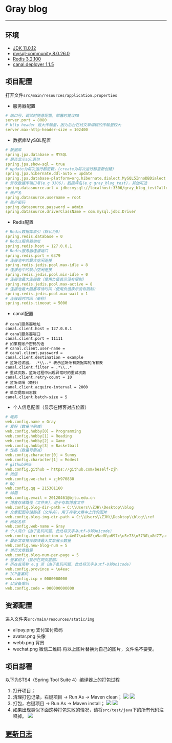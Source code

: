 # Gray blog

---

## 环境
- [JDK 11.0.12](https://www.oracle.com/java/technologies/downloads/#java11)
- [mysql-community 8.0.26.0](https://dev.mysql.com/downloads/windows/installer/8.0.html)
- [Redis 3.2.100](https://github.com/microsoftarchive/redis/releases)
- [canal.deployer 1.1.5](https://github.com/alibaba/canal/releases)

## 项目配置
打开文件`src/main/resources/application.properties`
- 服务器配置
```yaml
# 端口号，调试时随意配置，部署时建议80
server.port = 8080
# http header 最大传输量，因为后台在线文章编辑的传输量较大
server.max-http-header-size = 102400
```

- 数据库MySQL配置
```yaml
# 数据库
spring.jpa.database = MYSQL
# 是否显示sql语句
spring.jpa.show-sql = true
# update为每次运行都更新，(create为每次运行都重新创建)
spring.jpa.hibernate.ddl-auto = update
spring.jpa.database-platform=org.hibernate.dialect.MySQL5InnoDBDialect
# 修改数据库端口号(e.g 3306)，数据库名(e.g gray_blog_test)，其他可选
spring.datasource.url = jdbc:mysql://localhost:3306/gray_blog_test?allowPublicKeyRetrieval=true&useUnicode=true&characterEncoding=UTF-8&useSSL=false&serverTimezone=Asia/Shanghai
# 账户名
spring.datasource.username = root
# 账户密码
spring.datasource.password = admin
spring.datasource.driverClassName = com.mysql.jdbc.Driver
```

- Redis配置
```yaml
# Redis数据库索引（默认为0）
spring.redis.database = 0
# Redis服务器地址
spring.redis.host = 127.0.0.1
# Redis服务器连接端口
spring.redis.port = 6379
# 连接池中的最大空闲连接
spring.redis.jedis.pool.max-idle = 8
# 连接池中的最小空闲连接
spring.redis.jedis.pool.min-idle = 0
# 连接池最大连接数（使用负值表示没有限制）
spring.redis.jedis.pool.max-active = 8
# 连接池最大阻塞等待时间（使用负值表示没有限制）
spring.redis.jedis.pool.max-wait = 1
# 连接超时时间（毫秒）
spring.redis.timeout = 5000
```

- canal配置
```
# canal服务器地址
canal.client.host = 127.0.0.1
# canal服务器端口
canal.client.port = 11111
# 如果有账户密码的话
# canal.client.user-name = 
# canal.client.password = 
canal.client.destination = example
# 监听过滤器， .*\\..* 表示监听所有数据库的所有表
canal.client.filter = .*\\..*
# 重试次数，监听过程中出现异常时的重试次数
canal.client.retry-count = 10
# 监听间隔（毫秒）
canal.client.acquire-interval = 2000
# 单次提取日志数
canal.client.batch-size = 5
```

- 个人信息配置（显示在博客对应位置）
```yaml
# 昵称
web.config.name = Gray
# 爱好（数量可删减）
web.config.hobby[0] = Programming
web.config.hobby[1] = Reading
web.config.hobby[2] = Game
web.config.hobby[3] = Basketball
# 性格（数量可删减）
web.config.character[0] = Sunny
web.config.character[1] = Modest
# github网址
web.config.github = https://github.com/beself-zjh
# 微信
web.config.we-chat = zjh970830
# QQ
web.config.qq = 215301160
# 邮箱
web.config.email = 20120461@bjtu.edu.cn
# 博客存储路径（文件夹），用于存取博客文件
web.config.blog-dir-path = C:\\Users\\ZJH\\Desktop\\blog
# 文章配图存储路径（文件夹），用于存取文章中上传的图片
web.config.blog-img-dir-path = C:\\Users\\ZJH\\Desktop\\blog\\ref
# 网站名称
web.config.web-name = Gray
# 个人简介（由于乱码问题，此处将汉字从utf-8转Unicode）
web.config.introduction = \u4e07\u4e08\u9ad8\u697c\u5e73\u5730\u8d77\uff0c\u52ff\u5728\u6d6e\u6c99\u7b51\u9ad8\u53f0\u3002
# 最新文章推荐模块最大文章展示数量
web.config.new-blog-num = 5
# 单页文章数量
web.config.blog-num-per-page = 5
# 备案相关（显示在网页底部）
# 所在省简称 e.g 京（由于乱码问题，此处将汉字从utf-8转Unicode）
web.config.province = \u4eac
# ICP备案码
web.config.icp = 0000000000
# 公安备案码
web.config.code = 000000000000
```

## 资源配置
进入文件夹`src/main/resources/static/img`
- alipay.png 支付宝付款码
- avatar.png 头像
- webb.png 背景
- wechat.png 微信二维码
将以上图片替换为自己的图片，文件名不要变。

## 项目部署
以下为STS4（Spring Tool Suite 4）编译器上的打包过程
1. 打开项目；
2. 清理打包记录，右键项目 → Run As → Maven clean；
![](https://github.com/gray-blog/doc/maven_clean.png)
![](https://github.com/gray-blog/doc/maven_clean_success.png)
3. 打包，右键项目 → Run As → Maven install；
![](https://github.com/gray-blog/doc/maven_install.png)
![](https://github.com/gray-blog/doc/maven_install_success.png)
4. 如果出现类似下面这种打包失败的情况，请将`src/test/java`下的所有代码注释掉。
![](https://github.com/gray-blog/doc/maven_install_failure.png)

## [更新日志](https://github.com/gray-blog/doc/Log.md)